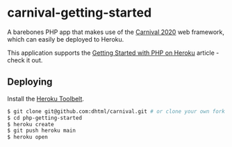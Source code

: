 # carnival-getting-started

A barebones PHP app that makes use of the [Carnival 2020](https://carnival-2020.herokuapp.com/) web framework, which can easily be deployed to Heroku.

This application supports the [Getting Started with PHP on Heroku](https://devcenter.heroku.com/articles/getting-started-with-php) article - check it out.

## Deploying

Install the [Heroku Toolbelt](https://toolbelt.heroku.com/).

```sh
$ git clone git@github.com:dhtml/carnival.git # or clone your own fork
$ cd php-getting-started
$ heroku create
$ git push heroku main
$ heroku open
```
